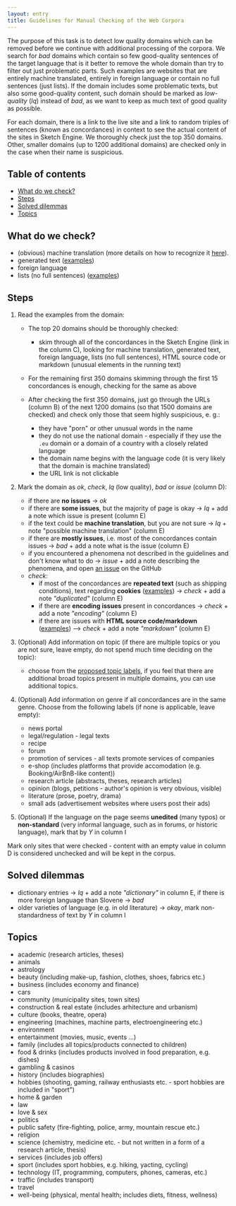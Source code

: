 ```yaml
---
layout: entry
title: Guidelines for Manual Checking of the Web Corpora
---
```


The purpose of this task is to detect low quality domains which can be removed before we continue with additional processing of the corpora. We search for *bad* domains which contain so few good-quality sentences of the target language that is it better to remove the whole domain than try to filter out just problematic parts. Such examples are websites that are entirely machine translated, entirely in foreign language or contain no full sentences (just lists). If the domain includes some problematic texts, but also some good-quality content, such domain should be marked as *low-quality* (*lq*) instead of *bad*, as we want to keep as much text of good quality as possible.

For each domain, there is a link to the live site and a link to random triples of sentences (known as concordances) in context to see the actual content of the sites in Sketch Engine. We thoroughly check just the top 350 domains. Other, smaller domains (up to 1200 additional domains) are checked only in the case when their name is suspicious.

## Table of contents
* [What do we check?](#what-do-we-check)
* [Steps](#steps)
* [Solved dilemmas](#solved-dilemmas)
* [Topics](#topics)


## What do we check?
* (obvious) machine translation (more details on how to recognize it [here](_pages/machine_translation.md)).
* generated text ([examples](_pages/generated_text_examples.md))
* foreign language
* lists (no full sentences) ([examples](_pages/non-textual_examples.md))

## Steps

1. Read the examples from the domain:
	* The top 20 domains should be thoroughly checked:
		* skim through all of the concordances in the Sketch Engine (link in the column C), looking for machine translation, generated text, foreign language, lists (no full sentences), HTML source code or markdown (unusual elements in the running text)

	* For the remaining first 350 domains skimming through the first 15 concordances is enough, checking for the same as above

	* After checking the first 350 domains, just go through the URLs (column B) of the next 1200 domains (so that 1500 domains are checked) and check only those that seem highly suspicious, e. g.:
		* they have "porn" or other unusual words in the name
		* they do not use the national domain - especially if they use the `.eu` domain or a domain of a country with a closely related language
		* the domain name begins with the language code (it is very likely that the domain is machine translated)
		* the URL link is not clickable

2. Mark the domain as *ok*, *check*, *lq* (low quality), *bad* or *issue* (column D):
	* if there are **no issues** -> *ok*
	* if there are **some issues**, but the majority of page is okay -> *lq* + add a note which issue is present (column E)
	* if the text could be **machine translation**, but you are not sure -> *lq* + note "possible machine translation" (column E)
	* if there are **mostly issues**, i.e. most of the concordances contain issues -> *bad* + add a note what is the issue (column E)
	* if you encountered a phenomena not described in the guidelines and don't know what to do -> *issue* + add a note describing the phenomena, and open [an issue](https://github.com/macocu/Manual-Checking-Web-Corpora-Guidelines/issues) on the GitHub
	* *check*:
		* if most of the concordances are **repeated text** (such as shipping conditions), text regarding **cookies** ([examples](_pages/cookies_examples.md)) -> *check* + add a note *"duplicated"* (column E)
		* if there are **encoding issues** present in concordances -> *check* + add a note *"encoding"* (column E)
		* if there are issues with **HTML source code/markdown** ([examples](_pages/markdown_examples.md)) --> *check* + add a note *"markdown"* (column E)

3. (Optional) Add information on topic (if there are multiple topics or you are not sure, leave empty, do not spend much time deciding on the topic):
	* choose from the [proposed topic labels](#topics), if you feel that there are additional broad topics present in multiple domains, you can use additional topics.

4. (Optional) Add information on genre if all concordances are in the same genre. Choose from the following labels (if none is applicable, leave empty):
	* news portal
	* legal/regulation - legal texts
	* recipe
	* forum
	* promotion of services - all texts promote services of companies
	* e-shop (includes platforms that provide accomodation (e.g. Booking/AirBnB-like content))
	* research article (abstracts, theses, research articles)
	* opinion (blogs, petitions - author's opinion is very obvious, visible)
	* literature (prose, poetry, drama)
	* small ads (advertisement websites where users post their ads)

5. (Optional) If the language on the page seems **unedited** (many typos) or **non-standard** (very informal language, such as in forums, or historic language), mark that by *Y* in column I

Mark only sites that were checked - content with an empty value in column D is considered unchecked and will be kept in the corpus.

## Solved dilemmas

* dictionary entries -> *lq* + add a note *"dictionary"* in column E, if there is more foreign language than Slovene -> *bad*
* older varieties of language (e.g. in old literature) -> *okay*, mark non-standardness of text by *Y* in column I


## Topics

* academic (research articles, theses)
* animals
* astrology
* beauty (including make-up, fashion, clothes, shoes, fabrics etc.)
* business (includes economy and finance)
* cars
* community (municipality sites, town sites)
* construction & real estate (includes arhitecture and urbanism)
* culture (books, theatre, opera)
* engineering (machines, machine parts, electroengineering etc.)
* environment
* entertainment (movies, music, events …)
* family (includes all topics/products connected to children)
* food & drinks (includes products involved in food preparation, e.g. dishes)
* gambling & casinos
* history (includes biographies)
* hobbies (shooting, gaming, railway enthusiasts etc. - sport hobbies are included in "sport")
* home & garden
* law
* love & sex
* politics
* public safety (fire-fighting, police, army, mountain rescue etc.)
* religion
* science (chemistry, medicine etc. - but not written in a form of a research article, thesis)
* services (includes job offers)
* sport (includes sport hobbies, e.g. hiking, yacting, cycling)
* technology (IT, programming, computers, phones, cameras, etc.)
* traffic (includes transport)
* travel
* well-being (physical, mental health; includes diets, fitness, wellness)